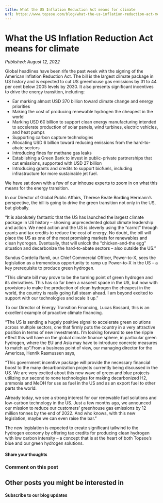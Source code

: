 ```yaml
---
title: What the US Inflation Reduction Act means for climate
url: https://www.topsoe.com/blog/what-the-us-inflation-reduction-act-means-for-climate#main-content
---
```


# What the US Inflation Reduction Act means for climate

*Published: August 12, 2022*

Global headlines have been rife the past week with the signing of the American Inflation Reduction Act. The bill is the largest climate package in US history and is expected to cut US greenhouse gas emissions by 31 to 44 per cent below 2005 levels by 2030. It also presents significant incentives to drive the energy transition, including:

- Ear marking almost USD 370 billion toward climate change and energy priorities
- Making the cost of producing renewable hydrogen the cheapest in the world
- Marking USD 60 billion to support clean energy manufacturing intended to accelerate production of solar panels, wind turbines, electric vehicles, and heat pumps
- Supporting carbon capture technologies
- Allocating USD 6 billion toward reducing emissions from the hard-to-abate sectors
- Introducing fines for methane gas leaks
- Establishing a Green Bank to invest in public-private partnerships that cut emissions, supported with USD 27 billion
- Introducing grants and credits to support biofuels, including infrastructure for more sustainable jet fuel.

We have sat down with a few of our inhouse experts to zoom in on what this means for the energy transition.

In our Director of Global Public Affairs, Therese Beate Bording Hermann’s perspective, the bill is going to drive the green transition not only in the US, but globally.

“It is absolutely fantastic that the US has launched the largest climate package in US history – showing unprecedented global climate leadership and action. We need action and the US is cleverly using the “carrot” through grants and tax credits to reduce the cost of energy. No doubt, the bill will place the US as one of the most promising markets for renewables and clean hydrogen. Eventually, that will unlock the “chicken-and-the egg” situation and decarbonize the hard-to-abate sectors – also outside the US.”

Sundus Cordelia Ramli, our Chief Commercial Officer, Power-to-X, sees the legislation as a tremendous opportunity to ramp up Power-to-X in the US – a key prerequisite to produce green hydrogen.

“This climate bill may prove to be the turning point of green hydrogen and its derivatives. This has so far been a nascent space in the US, but now with provisions to make the production of clean hydrogen the cheapest in the world, the country is really going full steam ahead. I am beyond excited to support with our technologies and scale it up.”

To our Director of Energy Transition Financing, Lucas Bossard, this is an excellent example of proactive climate financing.

“The US is sending a hugely positive signal to accelerate green solutions across multiple sectors, one that firmly puts the country in a very attractive position in terms of new investments. I’m looking forward to see the ripple effect this will have on the global climate finance sphere, in particular green hydrogen, where the EU and Asia may have to introduce concrete measures to match up”.From a business point of view, our managing director for the Americas, Henrik Rasmussen says,

“This government incentive package will provide the necessary financial boost to the many decarbonization projects currently being discussed in the US. We are very excited about this new wave of green and blue projects utilizing our second to none technologies for making decarbonized H2, ammonia and MeOH for use as fuel in the US and as an export fuel to other parts the world.

Already today, we see a strong interest for our renewable fuel solutions and low-carbon technology in the US. Just a few months ago, we announced our mission to reduce our customers’ greenhouse gas emissions by 12 million tonnes by the end of 2022. And who knows, with this new legislation, maybe we can even raise the bar.”

The new legislation is expected to create significant tailwind to the hydrogen economy by offering tax credits for producing clean hydrogen with low carbon intensity – a concept that is at the heart of both Topsoe’s blue and our green hydrogen solutions.

#### Share your thoughts

### Comment on this post

## Other posts you might be interested in

#### Subscribe to our blog updates